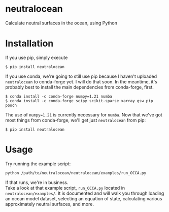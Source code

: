 # neutralocean
Calculate neutral surfaces in the ocean, using Python

# Installation
If you use pip, simply execute
```
$ pip install neutralocean
```

If you use conda, we're going to still use pip because I haven't uploaded `neutralocean` to conda-forge yet.  I will do that soon.  In the meantime, it's probably best to install the main dependencies from conda-forge, first.  
```
$ conda install -c conda-forge numpy=1.21 numba
$ conda install -c conda-forge scipy scikit-sparse xarray gsw pip pooch
```
The use of `numpy=1.21` is currently necessary for `numba`.
Now that we've got most things from conda-forge, we'll get just `neutralocean` from pip:
```
$ pip install neutralocean
```


# Usage
Try running the example script:
```
python /path/to/neutralocean/neutralocean/examples/run_OCCA.py
```
If that runs, we're in business.  
Take a look at that example script, `run_OCCA.py` located in `neutralocean/examples/`.
It is documented and will walk you through loading an ocean model dataset, selecting an equation of state, calculating various approximately neutral surfaces, and more. 